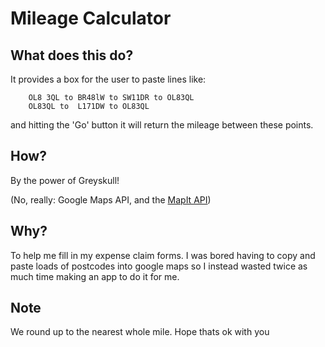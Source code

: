 # Mileage Calculator

## What does this do?

It provides a box for the user to paste lines like:

		OL8 3QL to BR48lW to SW11DR to OL83QL
		OL83QL to  L171DW to OL83QL

and hitting the 'Go' button it will return the mileage between these points.

## How?

By the power of Greyskull!

(No, really: Google Maps API, and the [MapIt API](https://mapit.mysociety.org/docs/#api-by_postcode))

## Why?

To help me fill in my expense claim forms. I was bored having to copy and paste loads of postcodes into google maps so I instead wasted twice as much time making an app to do it for me. 

## Note

We round up to the nearest whole mile. Hope thats ok with you 


